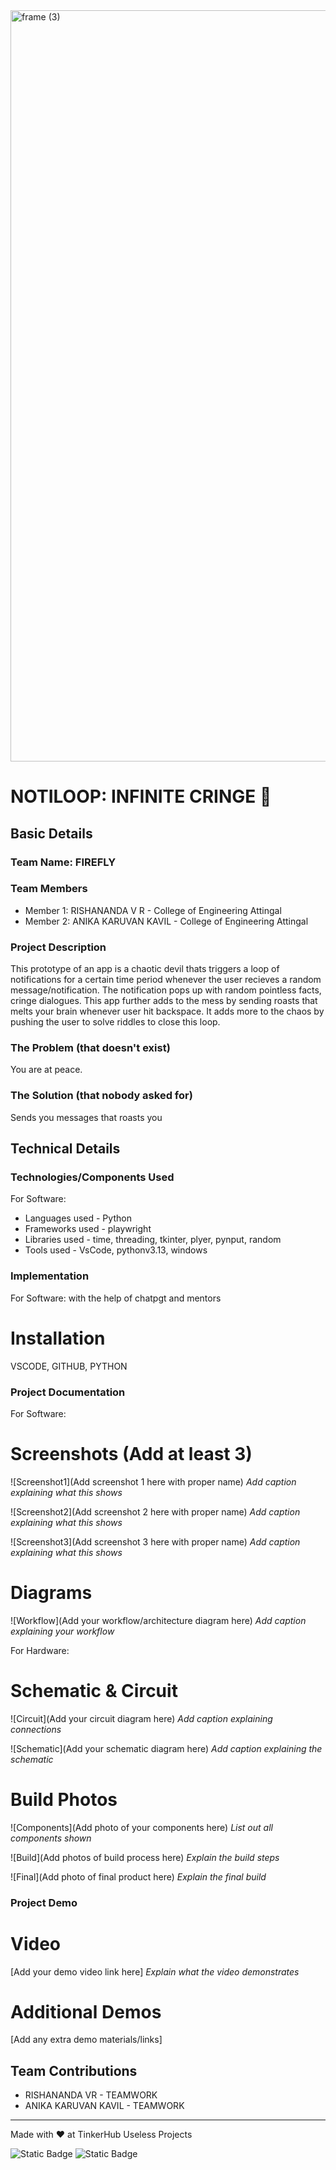 <img width="3188" height="1202" alt="frame (3)" src="https://github.com/user-attachments/assets/517ad8e9-ad22-457d-9538-a9e62d137cd7" />


# NOTILOOP: INFINITE CRINGE 🎯


## Basic Details
### Team Name: FIREFLY


### Team Members

- Member 1: RISHANANDA V R  -  College of Engineering Attingal
- Member 2: ANIKA KARUVAN KAVIL -  College of Engineering Attingal

### Project Description
This prototype of an app is a chaotic devil thats triggers a loop of notifications for a certain time period whenever the user recieves a random message/notification. The notification pops up with random pointless facts, cringe dialogues.
This app further adds to the mess by sending roasts that melts your brain whenever user hit backspace.
It adds more to the chaos by pushing the user to solve riddles to close this loop.

### The Problem (that doesn't exist)
You are at peace.

### The Solution (that nobody asked for)
Sends you messages that roasts you

## Technical Details
### Technologies/Components Used
For Software:
- Languages used - Python
- Frameworks used - playwright
- Libraries used - time, threading, tkinter, plyer, pynput, random
- Tools used - VsCode, pythonv3.13, windows


### Implementation
For Software: with the help of chatpgt and mentors
# Installation
VSCODE,  GITHUB, PYTHON


### Project Documentation
For Software:

# Screenshots (Add at least 3)
![Screenshot1](Add screenshot 1 here with proper name)
*Add caption explaining what this shows*

![Screenshot2](Add screenshot 2 here with proper name)
*Add caption explaining what this shows*

![Screenshot3](Add screenshot 3 here with proper name)
*Add caption explaining what this shows*

# Diagrams
![Workflow](Add your workflow/architecture diagram here)
*Add caption explaining your workflow*

For Hardware:

# Schematic & Circuit
![Circuit](Add your circuit diagram here)
*Add caption explaining connections*

![Schematic](Add your schematic diagram here)
*Add caption explaining the schematic*

# Build Photos
![Components](Add photo of your components here)
*List out all components shown*

![Build](Add photos of build process here)
*Explain the build steps*

![Final](Add photo of final product here)
*Explain the final build*

### Project Demo
# Video
[Add your demo video link here]
*Explain what the video demonstrates*

# Additional Demos
[Add any extra demo materials/links]

## Team Contributions
- RISHANANDA VR - TEAMWORK
- ANIKA KARUVAN KAVIL - TEAMWORK
---
Made with ❤️ at TinkerHub Useless Projects 

![Static Badge](https://img.shields.io/badge/TinkerHub-24?color=%23000000&link=https%3A%2F%2Fwww.tinkerhub.org%2F)
![Static Badge](https://img.shields.io/badge/UselessProjects--25-25?link=https%3A%2F%2Fwww.tinkerhub.org%2Fevents%2FQ2Q1TQKX6Q%2FUseless%2520Projects)



